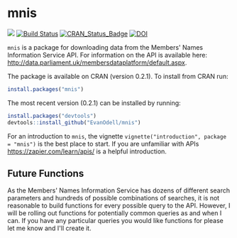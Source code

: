 <!-- README.md is generated from README.Rmd. Please edit that file -->
mnis
====

[![](http://cranlogs.r-pkg.org/badges/grand-total/mnis)](https://dgrtwo.shinyapps.io/cranview/) [![Build Status](https://travis-ci.org/EvanOdell/mnis.png?branch=master)](https://travis-ci.org/EvanOdell/mnis) [![CRAN\_Status\_Badge](https://www.r-pkg.org/badges/version/mnis)](https://cran.r-project.org/package=mnis) [![DOI](https://zenodo.org/badge/76553907.svg)](https://zenodo.org/badge/latestdoi/76553907)

`mnis` is a package for downloading data from the Members' Names Information Service API. For information on the API is available here: <http://data.parliament.uk/membersdataplatform/default.aspx>.

The package is available on CRAN (version 0.2.1). To install from CRAN run:

``` r
install.packages("mnis")
```

The most recent version (0.2.1) can be installed by running:

``` r
install.packages("devtools")
devtools::install_github("EvanOdell/mnis")
```

For an introduction to `mnis`, the vignette `vignette("introduction", package = "mnis")` is the best place to start. If you are unfamiliar with APIs <https://zapier.com/learn/apis/> is a helpful introduction.

Future Functions
----------------

As the Members' Names Information Service has dozens of different search parameters and hundreds of possible combinations of searches, it is not reasonable to build functions for every possible query to the API. However, I will be rolling out functions for potentially common queries as and when I can. If you have any particular queries you would like functions for please let me know and I'll create it.
